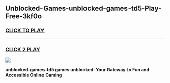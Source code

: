 
## Unblocked-Games-unblocked-games-td5-Play-Free-3kf0o
<h3>
<a href="https://premium76.site?title=unblocked-games-td5&ref=23A">CLICK TO PLAY</a></h3>
<hr>

<h3>
<a href="https://premium76.site?title=unblocked-games-td5&ref=23A">CLICK 2 PLAY</a>
  
</h3>

<a href="https://premium76.site?title=unblocked-games-td5&ref=23A"><img src="https://clearcache.store/games.png"></a>


**unblocked-games-td5 games unblocked: Your Gateway to Fun and Accessible Online Gaming**

